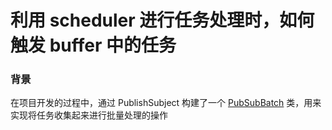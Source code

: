 # 利用 scheduler 进行任务处理时，如何触发 buffer 中的任务

### 背景
在项目开发的过程中，通过 PublishSubject 构建了一个 [PubSubBatch](./src/main/java/com/sylvan/hecate/common/rxjava/pubsub/PubsubBatch.java) 类，用来实现将任务收集起来进行批量处理的操作
